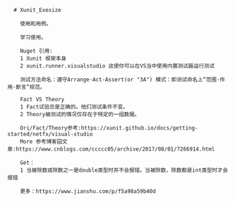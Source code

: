       # Xunit_Exesize

        使用和用例。

        学习使用。

        Nuget 引用:
        1 Xunit 框架本身
        2 xunit.runner.visualstudio 这使你可以在VS当中使用内置测试器运行测试

        测试方法命名：遵守Arrange-Act-Assert(or "3A") 模式：即测试命名上“范围-作用-断言”规范。

        Fact VS Theory
        1 Fact试验总是正确的。他们测试条件不变。
        2 Theory被测试的情况仅存在于特定的一组数据。

        Ori/Fact/Theory参考:https://xunit.github.io/docs/getting-started/netfx/visual-studio
        More 参考博客园文章:https://www.cnblogs.com/ccccc05/archive/2017/08/01/7266914.html 

        Get：
        1 当被除数或除数之一是double类型时并不会报错。当被除数，除数都是int类型时才会报错
        
        更多：https://www.jianshu.com/p/f5a98a59b40d



